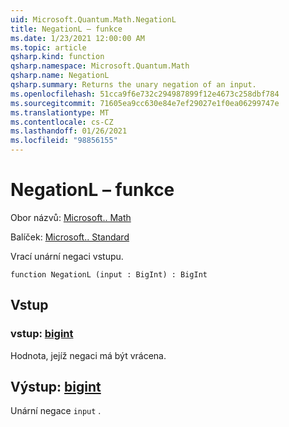 ```yaml
---
uid: Microsoft.Quantum.Math.NegationL
title: NegationL – funkce
ms.date: 1/23/2021 12:00:00 AM
ms.topic: article
qsharp.kind: function
qsharp.namespace: Microsoft.Quantum.Math
qsharp.name: NegationL
qsharp.summary: Returns the unary negation of an input.
ms.openlocfilehash: 51cca9f6e732c294987899f12e4673c258dbf784
ms.sourcegitcommit: 71605ea9cc630e84e7ef29027e1f0ea06299747e
ms.translationtype: MT
ms.contentlocale: cs-CZ
ms.lasthandoff: 01/26/2021
ms.locfileid: "98856155"
---
```

# <a name="negationl-function"></a>NegationL – funkce

Obor názvů: [Microsoft.. Math](xref:Microsoft.Quantum.Math)

Balíček: [Microsoft.. Standard](https://nuget.org/packages/Microsoft.Quantum.Standard)


Vrací unární negaci vstupu.

```qsharp
function NegationL (input : BigInt) : BigInt
```


## <a name="input"></a>Vstup

### <a name="input--bigint"></a>vstup: [bigint](xref:microsoft.quantum.lang-ref.bigint)

Hodnota, jejíž negaci má být vrácena.



## <a name="output--bigint"></a>Výstup: [bigint](xref:microsoft.quantum.lang-ref.bigint)

Unární negace `input` .
